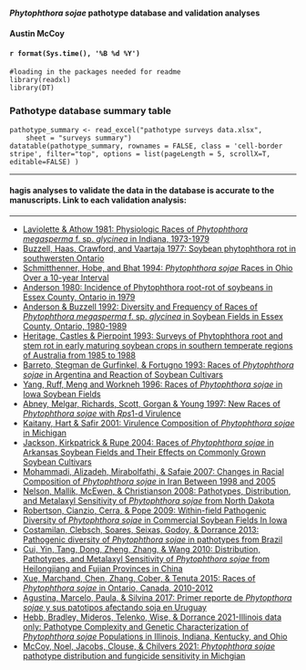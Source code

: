 
#### *Phytophthora sojae* pathotype database and validation analyses
#### Austin McCoy
#### `r format(Sys.time(), '%B %d %Y')`

```{r, echo=FALSE}
#loading in the packages needed for readme
library(readxl)
library(DT)
```

### Pathotype database summary table
```{r, echo=FALSE}
pathotype_summary <- read_excel("pathotype surveys data.xlsx", 
    sheet = "surveys summary")
datatable(pathotype_summary, rownames = FALSE, class = 'cell-border stripe', filter="top", options = list(pageLength = 5, scrollX=T, editable=FALSE) )
```

****

#### hagis analyses to validate the data in the database is accurate to the manuscripts. Link to each validation analysis:

****

* [Laviolette & Athow 1981: Physiologic Races of *Phytophthora megasperma* f. sp. *glycinea* in Indiana, 1973-1979](./Laviolette-1981.html)
* [Buzzell, Haas, Crawford, and Vaartaja 1977: Soybean phytophthora rot in southwersten Ontario](./Buzzell-1977.html)
* [Schmitthenner, Hobe, and Bhat 1994: *Phytophthora sojae* Races in Ohio Over a 10-year Interval](./Schmitthenner-1994.html)
* [Anderson 1980: Incidence of Phytophthora root-rot of soybeans in Essex County, Ontario in 1979](./Anderson-1980.html)
* [Anderson & Buzzell 1992: Diversity and Frequency of Races of *Phytophthora megasperma* f. sp. *glycinea* in Soybean Fields in Essex County, Ontario, 1980-1989](./Anderson-1992.html)
* [Heritage, Castles & Pierpoint 1993: Surveys of Phytophthora root and stem rot in early maturing soybean crops in southern temperate regions of Australia from 1985 to 1988](./Heritage-1993.html)
* [Barreto, Stegman de Gurfinkel, & Fortugno 1993: Races of *Phytophthora sojae* in Argentina and Reaction of Soybean Cultivars](./Barreto-1995.html)
* [Yang, Ruff, Meng and Workneh 1996: Races of *Phytophthora sojae* in Iowa Soybean Fields](./Yang-and-Nelson-1996.html)
* [Abney, Melgar, Richards, Scott, Gorgan & Young 1997: New Races of *Phytophthora sojae* with *Rps*1-d Virulence](./Abney-1997.html)
* [Kaitany, Hart & Safir 2001: Virulence Composition of *Phytophthora sojae* in Michigan](./Kaitany-2001.html)
* [Jackson, Kirkpatrick & Rupe 2004: Races of *Phytophthora sojae* in Arkansas Soybean Fields and Their Effects on Commonly Grown Soybean Cultivars](./Jackson-2004.html)
* [Mohammadi, Alizadeh, Mirabolfathi, & Safaie 2007: Changes in Racial Composition of *Phytophthora sojae* in Iran Between 1998 and 2005](./Mohammadi-2007.html)
* [Nelson, Mallik, McEwen, & Christianson 2008: Pathotypes, Distribution, and Metalaxyl Sensitivity of *Phytophthora sojae* from North Dakota](./Nelson-2008.html)
* [Robertson, Cianzio, Cerra, & Pope 2009: Within-field Pathogenic Diversity of *Phytophthora sojae* in Commercial Soybean Fields In Iowa](./Robertson-2009.html)
* [Costamilan, Clebsch, Soares, Seixas, Godoy, & Dorrance 2013: Pathogenic diversity of *Phytophthora sojae* in pathotypes from Brazil](./Costamilan-2013.html)
* [Cui, Yin, Tang, Dong, Zheng, Zhang, & Wang 2010: Distribution, Pathotypes, and Metalaxyl Sensitivity of *Phytophthora sojae* from Heilongjiang and Fujian Provinces in China](./Cui-2010.html)
* [Xue, Marchand, Chen, Zhang, Cober, & Tenuta 2015: Races of *Phytophthora sojae* in Ontario, Canada, 2010-2012](./Xue-2015.html)
* [Agustina, Marcelo, Paula, & Silvina 2017: Primer reporte de *Phytopthora sojae* y sus patotipos afectando soja en Uruguay](./Agustina-2017.html)
* [Hebb, Bradley, Mideros, Telenko, Wise, & Dorrance 2021-Illinois data only: Pathotype Complexity and Genetic Characterization of *Phytophthora sojae* Populations in Illinois, Indiana, Kentucky, and Ohio](./Hebb-2021-Illinois-only.html)
* [McCoy, Noel, Jacobs, Clouse, & Chilvers 2021: *Phytophthora sojae* pathotype distribution and fungicide sensitivity in Michgian](./McCoy-2021.html)






